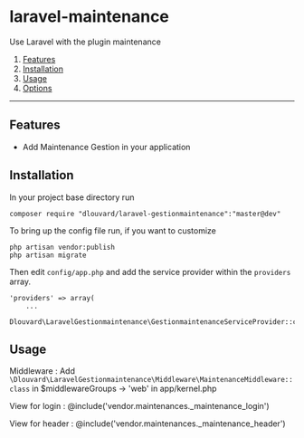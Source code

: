 # laravel-maintenance
Use Laravel with the plugin maintenance

1. [Features](#features)
2. [Installation](#installation)
3. [Usage](#usage)
4. [Options](#options)

----

<a id="features"></a>
## Features
- Add Maintenance Gestion in your application

<a id="installation"></a>
## Installation

In your project base directory run

	composer require "dlouvard/laravel-gestionmaintenance":"master@dev"
	
To bring up the config file run, if you want to customize

	php artisan vendor:publish
	php artisan migrate
	
Then edit `config/app.php` and add the service provider within the `providers` array.

	'providers' => array(
		...
		Dlouvard\LaravelGestionmaintenance\GestionmaintenanceServiceProvider::class,

<a id="usage"></a>
## Usage
Middleware : 
Add `\Dlouvard\LaravelGestionmaintenance\Middleware\MaintenanceMiddleware::class` in $middlewareGroups -> 'web' in app/kernel.php

View for login : @include('vendor.maintenances._maintenance_login')

View for header : @include('vendor.maintenances._maintenance_header')





